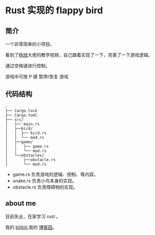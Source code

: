 # Rust 实现的 flappy bird

## 简介
一个非常简单的小项目。

看到了[杨旭](https://www.bilibili.com/video/BV1vM411J74S)大佬的教学视频，自己跟着实现了一下，完善了一下游戏逻辑。

通过空格键进行控制。

游戏中可按 P 键 暂停/恢复 游戏

## 代码结构
```
·
├── Cargo.lock
├── Cargo.toml
├── src/
│   ├── main.rs
│   ├──bird/
│   │  ├── bird.rs
│   │  └── mod.rs
│   ├──game/
│   │   ├── game.rs
│   │   └── mod.rs
│   └──obstacles/
│       ├──obstacle.rs
│       └── mod.rs
```
- game.rs 负责游戏的逻辑、控制、等内容。
- snake.rs 负责小鸟本身的实现。
- obstacle.rs 负责障碍物的实现。

## about me 
目前失业，在家学习 rust 。

我的 [bilibili](https://space.bilibili.com/259260787),我的 [博客园](https://www.cnblogs.com/SantiagoZhang/)。
